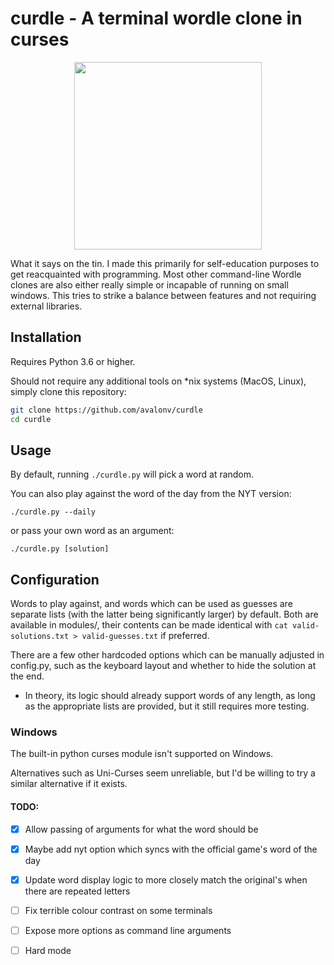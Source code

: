 # curdle - A terminal wordle clone in curses

<p align="center">
  <img src="https://user-images.githubusercontent.com/29720696/193329907-66216dad-d86d-4652-94d4-aaa6a8201ffc.png" height="300"/>
</p>

What it says on the tin. I made this primarily for self-education purposes to get reacquainted with programming. Most other command-line Wordle clones are also either really simple or incapable of running on small windows. This tries to strike a balance between features and not requiring external libraries.

## Installation
Requires Python 3.6 or higher.

Should not require any additional tools on \*nix systems (MacOS, Linux), simply clone this repository:

```sh
git clone https://github.com/avalonv/curdle
cd curdle
```

## Usage
By default, running `./curdle.py` will pick a word at random.

You can also play against the word of the day from the NYT version:


`./curdle.py --daily`

 or pass your own word as an argument:

`./curdle.py [solution]`

## Configuration
Words to play against, and words which can be used as guesses are separate lists (with the latter being significantly larger) by default. Both are available in modules/, their contents can be made identical with `cat valid-solutions.txt > valid-guesses.txt` if preferred.

There are a few other hardcoded options which can be manually adjusted in config.py, such as the keyboard layout and whether to hide the solution at the end.

- In theory, its logic should already support words of any length, as long as the appropriate lists are provided, but it still requires more testing.

### Windows
The built-in python curses module isn't supported on Windows.

Alternatives such as Uni-Curses seem unreliable, but I'd be willing to try a similar alternative if it exists.

#### TODO:
- [X] Allow passing of arguments for what the word should be

- [X] Maybe add nyt option which syncs with the official game's word of the day

- [X] Update word display logic to more closely match the original's when there are repeated letters

- [ ] Fix terrible colour contrast on some terminals

- [ ] Expose more options as command line arguments

- [ ] Hard mode
